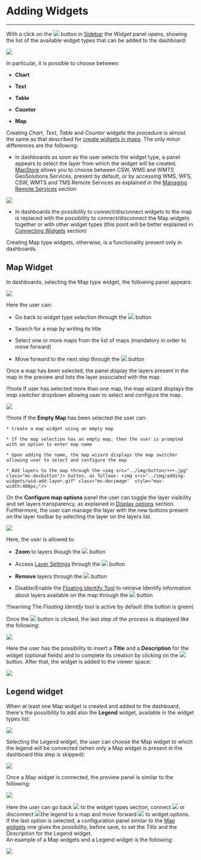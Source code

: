 # Adding Widgets
****************

With a click on the <img src="../img/button/+++.jpg" class="ms-docbutton"/> button in [Sidebar](exploring-dashboards.md#sidebar) the *Widget* panel opens, showing the list of the available widget types that can be added to the dashboard:

<img src="../img/adding-widgets/widgets-panel.jpg" class="ms-docimage"  style="max-width:400px;"/>

In particular, it is possible to choose between:

* **Chart**

* **Text**

* **Table**

* **Counter**

* **Map**

Creating *Chart*, *Text*, *Table* and *Counter* widgets the procedure is almost the same as that described for [create widgets in maps](widgets.md). The only minor differences are the following:

* In dashboards as soon as the user selects the widget type, a panel appears to select the layer from which the widget will be created. [MapStore](https://mapstore.geosolutionsgroup.com/mapstore/#/) allows you to choose between CSW, WMS and WMTS GeoSolutions Services, present by default, or by accessing WMS, WFS, CSW, WMTS and TMS Remote Services as explained in the [Managing Remote Services](catalog.md#managing-remote-services) section

<img src="../img/adding-widgets/default-services.jpg" class="ms-docimage"  style="max-width:400px;"/>

* In dashboards the possibility to connect/disconnect widgets to the map is replaced with the possibility to connect/disconnect the Map widgets together or with other widget types (this point will be better explained in [Connecting Widgets](connecting-widgets.md) section)

Creating Map type widgets, otherwise, is a functionality present only in dashboards.

## Map Widget

In dashboards, selecting the Map type widget, the following panel appears:

<img src="../img/adding-widgets/wid-select-map.jpg" class="ms-docimage"  style="max-width:400px;"/>

Here the user can:

* Go back to widget type selection through the <img src="../img/button/back.jpg" class="ms-docbutton"/> button 

* Search for a map by writing its title

* Select one or more maps from the list of maps (mandatory in order to move forward)

* Move forward to the next step through the <img src="../img/button/next.jpg" class="ms-docbutton"/> button

Once a map has been selected, the panel display the layers present in the map in the preview and lists the layer associated with the map.

!!!note
    If user has selected more than one map, the map wizard displays the _map switcher_ dropdown allowing user to select and configure the map.
    

<img src="../img/adding-widgets/wid-layers-list.jpg" class="ms-docimage"  style="max-width:400px;"/>

!!!note
    If the **Empty Map** has been selected the user can:

    * Create a map widget using an empty map

    * If the map selection has an empty map, then the user is prompted with an option to enter map name

    * Upon adding the name, the map wizard displays the map switcher allowing user to select and configure the map

    * Add layers to the map through the <img src="../img/button/+++.jpg" class="ms-docbutton"/> button, as follows: <img src="../img/adding-widgets/wid-add-layer.gif" class="ms-docimage"  style="max-width:400px;"/>

On the **Configure map options** panel the user can toggle the layer visibility and set layers transparency, as explained in [Display options](toc.md#display-options-in-panel) section. Furthermore, the user can manage the layer with the new buttons present on the layer toolbar by selecting the layer on the layers list.

<img src="../img/adding-widgets/wid-layers-new-buttons.jpg" class="ms-docimage"  style="max-width:400px;"/>

Here, the user is allowed to:

* **Zoom** to layers though the <img src="../img/button/zoom-layer.jpg" class="ms-docbutton"/> button

* Access [Layer Settings](layer-settings.md) through the <img src="../img/button/properties.jpg" class="ms-docbutton"/> button

* **Remove** layers through the <img src="../img/button/delete.jpg" class="ms-docbutton"/> button

* Disable/Enable the [Floating Identify Tool](side-bar.md#floating-identify-tool) to retrieve Identify information about layers available on the map through the <img src="../img/button/identify_green_burron.jpg" class="ms-docbutton"/> button 

!!!warning
    The *Floating Identify* tool is active by default (the button is green)

Once the <img src="../img/button/next.jpg" class="ms-docbutton"/> button is clicked, the last step of the process is displayed like the following:

<img src="../img/adding-widgets/map-wid-info.jpg" class="ms-docimage" style="max-width:400px;"/>

Here the user has the possibility to insert a **Title** and a **Description** for the widget (optional fields) and to complete its creation by clicking on the <img src="../img/button/save-icon.jpg" class="ms-docbutton"/> button. After that, the widget is added to the viewer space:

<img src="../img/adding-widgets/viewer-map.jpg" class="ms-docimage" style="max-width:600px;"/>

## Legend widget

When at least one Map widget is created and added to the dashboard, there's the possibility to add also the **Legend** widget, available in the widget types list:

<img src="../img/adding-widgets/list-legend.jpg" class="ms-docimage" style="max-width:400px;"/>

Selecting the Legend widget, the user can choose the Map widget to which the legend will be connected (when only a Map widget is present in the dashboard this step is skipped):

<img src="../img/adding-widgets/select-map-connection.jpg" class="ms-docimage" style="max-width:600px;"/>

Once a Map widget is connected, the preview panel is similar to the following:

<img src="../img/adding-widgets/legend-preview.jpg" class="ms-docimage" style="max-width:400px;"/>

Here the user can go back <img src="../img/button/back.jpg" class="ms-docbutton"/> to the widget types section, connect <img src="../img/button/connect-widget.jpg" class="ms-docbutton"/> or disconnect <img src="../img/button/connection-icon.jpg" class="ms-docbutton"/>the legend to a map and move forward <img src="../img/button/next.jpg" class="ms-docbutton"/> to widget options. <br>
If the last option is selected, a configuration panel similar to the [Map widgets](adding-widgets.md#map-widget) one gives the possibility, before save, to set the *Title* and the *Description* for the Legend widget. <br>
An example of a Map widgets and a Legend widget is the following:

<img src="../img/adding-widgets/legend-ex.jpg" class="ms-docimage"/>
